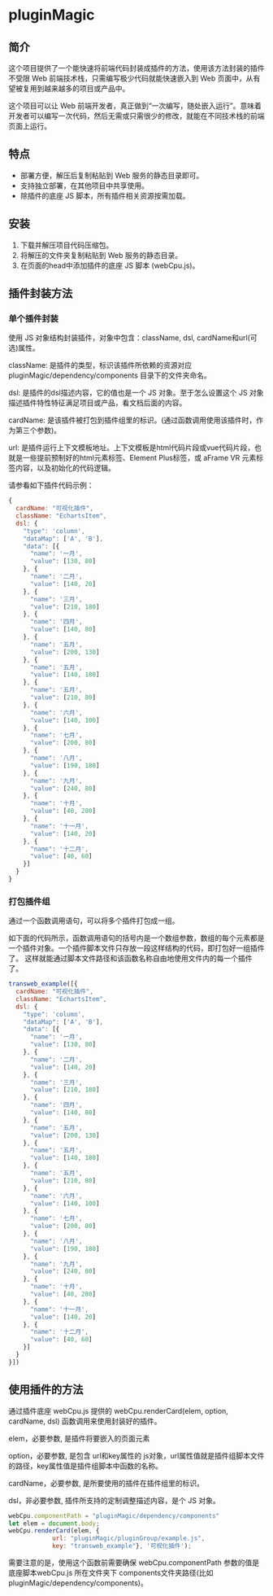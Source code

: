 # pluginMagic

## 简介

这个项目提供了一个能快速将前端代码封装成插件的方法，使用该方法封装的插件不受限 Web 前端技术栈，只需编写极少代码就能快速嵌入到 Web 页面中，从有望被复用到越来越多的项目或产品中。

这个项目可以让 Web 前端开发者，真正做到“一次编写，随处嵌入运行”。意味着开发者可以编写一次代码，然后无需或只需很少的修改，就能在不同技术栈的前端页面上运行。

## 特点

- 部署方便，解压后复制粘贴到 Web 服务的静态目录即可。
- 支持独立部署，在其他项目中共享使用。
- 除插件的底座 JS 脚本，所有插件相关资源按需加载。

## 安装

1. 下载并解压项目代码压缩包。
2. 将解压的文件夹复制粘贴到 Web 服务的静态目录。
3. 在页面的head中添加插件的底座 JS 脚本 (webCpu.js)。
<script src="pluginMagic/dependency/webCpu.js"></script>

## 插件封装方法

### 单个插件封装

使用 JS 对象结构封装插件，对象中包含：className, dsl, cardName和url(可选)属性。

className: 是插件的类型，标识该插件所依赖的资源对应 pluginMagic/dependency/components 目录下的文件夹命名。

dsl: 是插件的dsl描述内容，它的值也是一个 JS 对象。至于怎么设置这个 JS 对象描述插件特性特征满足项目或产品，看文档后面的内容。

cardName: 是该插件被打包到插件组里的标识。(通过函数调用使用该插件时，作为第三个参数)。

url: 是插件运行上下文模板地址。上下文模板是html代码片段或vue代码片段，也就是一些提前预制好的html元素标签、Element Plus标签，或 aFrame VR 元素标签内容，以及初始化的代码逻辑。

请参看如下插件代码示例：

```javascript
{
  cardName: "可视化插件",
  className: "EchartsItem",
  dsl: {
    "type": 'column',
    "dataMap": ['A', 'B'],
    "data": [{
      "name": '一月',
      "value": [130, 80]
    }, {
      "name": '二月',
      "value": [140, 20]
    }, {
      "name": '三月',
      "value": [210, 180]
    }, {
      "name": '四月',
      "value": [140, 80]
    }, {
      "name": '五月',
      "value": [200, 130]
    }, {
      "name": '五月',
      "value": [140, 180]
    }, {
      "name": '五月',
      "value": [210, 80]
    }, {
      "name": '六月',
      "value": [140, 100]
    }, {
      "name": '七月',
      "value": [200, 80]
    }, {
      "name": '八月',
      "value": [190, 180]
    }, {
      "name": '九月',
      "value": [240, 80]
    }, {
      "name": '十月',
      "value": [40, 280]
    }, {
      "name": '十一月',
      "value": [140, 20]
    }, {
      "name": '十二月',
      "value": [40, 60]
    }]
  }
}
```


### 打包插件组

通过一个函数调用语句，可以将多个插件打包成一组。

如下面的代码所示，函数调用语句的括号内是一个数组参数，数组的每个元素都是一个插件对象。一个插件脚本文件只存放一段这样结构的代码，即打包好一组插件了。
这样就能通过脚本文件路径和该函数名称自由地使用文件内的每一个插件了。

```javascript
transweb_example([{
  cardName: "可视化插件",
  className: "EchartsItem",
  dsl: {
    "type": 'column',
    "dataMap": ['A', 'B'],
    "data": [{
      "name": '一月',
      "value": [130, 80]
    }, {
      "name": '二月',
      "value": [140, 20]
    }, {
      "name": '三月',
      "value": [210, 180]
    }, {
      "name": '四月',
      "value": [140, 80]
    }, {
      "name": '五月',
      "value": [200, 130]
    }, {
      "name": '五月',
      "value": [140, 180]
    }, {
      "name": '五月',
      "value": [210, 80]
    }, {
      "name": '六月',
      "value": [140, 100]
    }, {
      "name": '七月',
      "value": [200, 80]
    }, {
      "name": '八月',
      "value": [190, 180]
    }, {
      "name": '九月',
      "value": [240, 80]
    }, {
      "name": '十月',
      "value": [40, 280]
    }, {
      "name": '十一月',
      "value": [140, 20]
    }, {
      "name": '十二月',
      "value": [40, 60]
    }]
  }
}])

```

## 使用插件的方法

通过插件底座 webCpu.js 提供的 webCpu.renderCard(elem, option, cardName, dsl) 函数调用来使用封装好的插件。

elem，必要参数, 是插件将要嵌入的页面元素

option，必要参数, 是包含 url和key属性的 js对象，url属性值就是插件组脚本文件的路径，key属性值是插件组脚本中函数的名称。

cardName，必要参数, 是所要使用的插件在插件组里的标识。

dsl，非必要参数, 插件所支持的定制调整描述内容，是个 JS 对象。

```javascript
webCpu.componentPath = "pluginMagic/dependency/components"
let elem = document.body;
webCpu.renderCard(elem, { 
            url: "pluginMagic/pluginGroup/example.js",    
            key: "transweb_example"}, '可视化插件');
```

需要注意的是，使用这个函数前需要确保 webCpu.componentPath 参数的值是底座脚本webCpu.js 所在文件夹下 components文件夹路径(比如 pluginMagic/dependency/components)。








